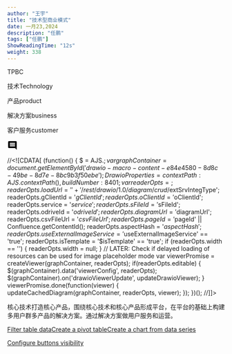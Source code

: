 ```yaml
---
author: "王宇"
title: "技术型商业模式"
date: 一月23,2024
description: "任鹏"
tags: ["任鹏"]
ShowReadingTime: "12s"
weight: 338
---
```

TPBC

技术Technology

产品product

解决方案business

客户服务customer

![](data:image/svg+xml;base64,PHN2ZyB4bWxucz0iaHR0cDovL3d3dy53My5vcmcvMjAwMC9zdmciIHdpZHRoPSIyNCIgaGVpZ2h0PSIyNCIgdmlld0JveD0iMCAwIDI0IDI0Ij48cGF0aCBkPSJNMjEuOTkgNGMwLTEuMS0uODktMi0xLjk5LTJINGMtMS4xIDAtMiAuOS0yIDJ2MTJjMCAxLjEuOSAyIDIgMmgxNGw0IDQtLjAxLTE4ek0xOCAxNEg2di0yaDEydjJ6bTAtM0g2VjloMTJ2MnptMC0zSDZWNmgxMnYyeiIvPjxwYXRoIGQ9Ik0wIDBoMjR2MjRIMHoiIGZpbGw9Im5vbmUiLz48L3N2Zz4= "显示评论")

//<!\[CDATA\[ (function() { $ = AJS.$; var graphContainer = document.getElementById('drawio-macro-content-e84e4580-8d8c-49be-8d7e-8bc9b3f50ebe'); DrawioProperties = { contextPath : AJS.contextPath(), buildNumber : 8401 }; var readerOpts = {}; readerOpts.loadUrl = '' + '/rest/drawio/1.0/diagram/crud/%E6%8A%80%E6%9C%AF%E5%9E%8B%E4%BC%81%E4%B8%9A%E5%95%86%E4%B8%9A%E6%A8%A1%E5%BC%8F/114686469?revision=1'; readerOpts.imageUrl = '' + '/download/attachments/114686469/技术型企业商业模式.png' + '?version=1&api=v2'; readerOpts.editUrl = '' + '/plugins/drawio/addDiagram.action?ceoId=114686469&owningPageId=114686469&diagramName=%E6%8A%80%E6%9C%AF%E5%9E%8B%E4%BC%81%E4%B8%9A%E5%95%86%E4%B8%9A%E6%A8%A1%E5%BC%8F&revision=1'; readerOpts.editable = true; readerOpts.canComment = true; readerOpts.stylePath = STYLE\_PATH; readerOpts.stencilPath = STENCIL\_PATH; readerOpts.imagePath = IMAGE\_PATH + '/reader'; readerOpts.border = true; readerOpts.width = '821'; readerOpts.simpleViewer = false; readerOpts.tbstyle = 'top'; readerOpts.links = 'auto'; readerOpts.lightbox = true; readerOpts.resourcePath = ATLAS\_RESOURCE\_BASE + '/resources/viewer'; readerOpts.disableButtons = false; readerOpts.zoomToFit = true; readerOpts.language = 'zh'; readerOpts.licenseStatus = 'OK'; readerOpts.contextPath = AJS.contextPath(); readerOpts.diagramName = decodeURIComponent('%E6%8A%80%E6%9C%AF%E5%9E%8B%E4%BC%81%E4%B8%9A%E5%95%86%E4%B8%9A%E6%A8%A1%E5%BC%8F'); readerOpts.diagramDisplayName = ''; readerOpts.aspect = ''; readerOpts.ceoName = '技术型商业模式'; readerOpts.attVer = '1'; readerOpts.attId = '114686470'; readerOpts.lastModifierName = '未知用户 (renpeng)'; readerOpts.lastModified = '2024-01-23 13:51:19.227'; readerOpts.creatorName = '未知用户 (renpeng)'; //Embed macro specific info readerOpts.extSrvIntegType = '$extSrvIntegType'; readerOpts.gClientId = '$gClientId'; readerOpts.oClientId = '$oClientId'; readerOpts.service = '$service'; readerOpts.sFileId = '$sFileId'; readerOpts.odriveId = '$odriveId'; readerOpts.diagramUrl = '$diagramUrl'; readerOpts.csvFileUrl = '$csvFileUrl'; readerOpts.pageId = '$pageId' || Confluence.getContentId(); readerOpts.aspectHash = '$aspectHash'; readerOpts.useExternalImageService = '$useExternalImageService' == 'true'; readerOpts.isTemplate = '$isTemplate' == 'true'; if (readerOpts.width == '') { readerOpts.width = null; } // LATER: Check if delayed loading of resources can be used for image placeholder mode var viewerPromise = createViewer(graphContainer, readerOpts); if(readerOpts.editable) { $(graphContainer).data('viewerConfig', readerOpts); $(graphContainer).on('drawioViewerUpdate', updateDrawioViewer); } viewerPromise.done(function(viewer) { updateCachedDiagram(graphContainer, readerOpts, viewer); }); })(); //\]\]>

核心技术打造核心产品，围绕核心技术和核心产品形成平台，在平台的基础上构建多用户群多产品的解决方案。通过解决方案做用户服务和运营。

[Filter table data](#)[Create a pivot table](#)[Create a chart from data series](#)

[Configure buttons visibility](/users/tfac-settings.action)